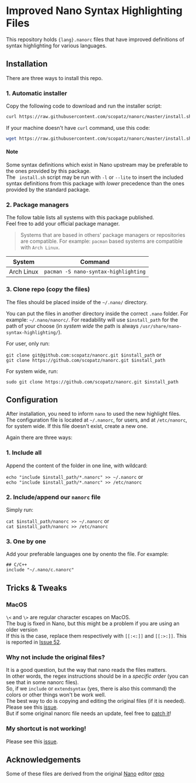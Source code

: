# Improved Nano Syntax Highlighting Files

This repository holds ``{lang}.nanorc`` files that have improved definitions of syntax highlighting for various languages.

## Installation

There are three ways to install this repo.

### 1. Automatic installer

Copy the following code to download and run the installer script:

```sh
curl https://raw.githubusercontent.com/scopatz/nanorc/master/install.sh | sh
```

If your machine doesn't have `curl` command, use this code:

```sh
wget https://raw.githubusercontent.com/scopatz/nanorc/master/install.sh -O- | sh
```

#### Note

Some syntax definitions which exist in Nano upstream may be preferable to the ones provided by this package.  
The ` install.sh` script may be run with `-l` or `--lite` to insert the included syntax definitions from this package with *lower* precedence than the ones provided by the standard package.

### 2. Package managers

The follow table lists all systems with this package published.  
Feel free to add your official package manager.

> Systems that are based in others' package managers or repositories are compatible. For example: `pacman` based systems are compatible with `Arch Linux`.

| System     | Command                                  |
| ---------- | ---------------------------------------- |
| Arch Linux | `pacman -S nano-syntax-highlighting`     |

### 3. Clone repo (copy the files)

The files should be placed inside of the `~/.nano/` directory.

You can put the files in another directory inside the correct `.nano` folder.
For example: `~/.nano/nanorc/`.
For readability will use `$install_path` for the path of your choose (in *system wide* the path is always `/usr/share/nano-syntax-highlighting/`).

For user, only run:

`git clone git@github.com:scopatz/nanorc.git $install_path` or  
`git clone https://github.com/scopatz/nanorc.git $install_path`

For system wide, run:

`sudo git clone https://github.com/scopatz/nanorc.git $install_path`

## Configuration

After installation, you need to inform `nano` to used the new highlight files. 
The configuration file is located at `~/.nanorc`, for users, and at `/etc/nanorc`, for system wide.
If this file doesn't exist, create a new one.

Again there are three ways:

### 1. Include all

Append the content of the folder in one line, with wildcard:

`echo "include $install_path/*.nanorc" >> ~/.nanorc` or  
`echo "include $install_path/*.nanorc" >> /etc/nanorc`

### 2. Include/append our `nanorc` file

Simply run:

`cat $install_path/nanorc >> ~/.nanorc` or  
`cat $install_path/nanorc >> /etc/nanorc`

### 3. One by one

Add your preferable languages one by onento the file. For example:

```
## C/C++
include "~/.nano/c.nanorc"
```

## Tricks & Tweaks

### MacOS

`\<` and `\>` are regular character escapes on MacOS.  
The bug is fixed in Nano, but this might be a problem if you are using an older version  
If this is the case, replace them respectively with `[[:<:]]` and `[[:>:]]`.
This is reported in [Issue 52](https://github.com/scopatz/nanorc/issues/52).

### Why not include the original files?

It is a good question, but the way that nano reads the files matters.  
In other words, the regex instructions should be in a _specific order_ (you can see that in some nanorc files).  
So, if we `include` or `extendsyntax` (yes, there is also this command) the colors or other things won't be work well.  
The best way to do is copying and editing the original files (if it is needed).  
Please see this [issue](https://savannah.gnu.org/bugs/index.php?5698).   
But if some original nanorc file needs an update, feel free to [patch it](https://savannah.gnu.org/patch/?func=additem&group=nano)!

### My shortcut is not working!

Please see this [issue](https://savannah.gnu.org/bugs/?56994).

## Acknowledgements

Some of these files are derived from the original [Nano](https://www.nano-editor.org) editor [repo](https://git.savannah.gnu.org/cgit/nano.git)
